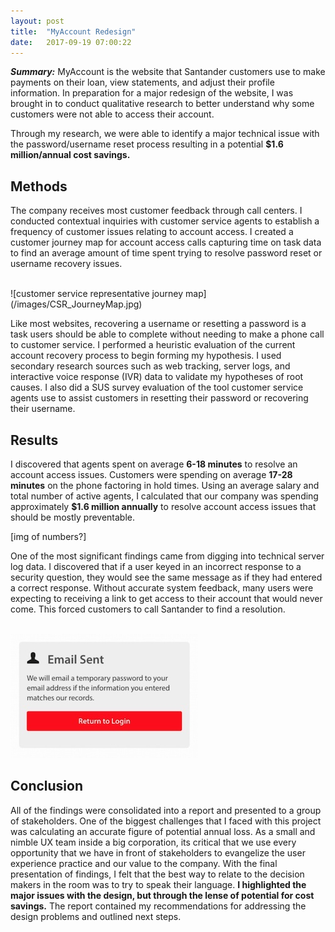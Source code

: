 ```yaml
---
layout: post
title:  "MyAccount Redesign"
date:   2017-09-19 07:00:22
---
```


***Summary:*** MyAccount is the website that Santander customers use to make payments on their loan, view statements, and adjust their profile information. In preparation for a major redesign of the website, I was brought in to conduct qualitative research to better understand why some customers were not able to access their account.

Through my research, we were able to identify a major technical issue with the password/username reset process resulting in a potential **$1.6 million/annual cost savings.**

Methods
-------
The company receives most customer feedback through call centers. I conducted contextual inquiries with customer service agents to establish a frequency of customer issues relating to account access. I created a customer journey map for account access calls capturing time on task data to find an average amount of time spent trying to resolve password reset or username recovery issues.

<br>
![customer service representative journey map](/images/CSR_JourneyMap.jpg)
<br>

Like most websites, recovering a username or resetting a password is a task users should be able to complete without needing to make a phone call to customer service. I performed a heuristic evaluation of the current account recovery process to begin forming my hypothesis. I used secondary research sources such as web tracking, server logs, and interactive voice response (IVR) data to validate my hypotheses of root causes. I also did a SUS survey evaluation of the tool customer service agents use to assist customers in resetting their password or recovering their username.

Results
-------

I discovered that agents spent on average **6-18 minutes** to resolve an account access issues. Customers were spending on average **17-28 minutes** on the phone factoring in hold times. Using an average salary and total number of active agents, I calculated that our company was spending approximately **$1.6 million annually** to resolve account access issues that should be mostly preventable. 

[img of numbers?]

One of the most significant findings came from digging into technical server log data. I discovered that if a user keyed in an incorrect response to a security question, they would see the same message as if they had entered a correct response. Without accurate system feedback, many users were expecting to receiving a link to get access to their account that would never come. This forced customers to call Santander to find a resolution.

<br>
<img src="/images/Email_Sent.jpg" alt="email sent message" class="imgcenter">
<br>

Conclusion
----------

All of the findings were consolidated into a report and presented to a group of stakeholders.  One of the biggest challenges that I faced with this project was calculating an accurate figure of potential annual loss. As a small and nimble UX team inside a big corporation, its critical that we use every opportunity that we have in front of stakeholders to evangelize the user experience practice and our value to the company. With the final presentation of findings, I felt that the best way to relate to the decision makers in the room was to try to speak their language. **I highlighted the major issues with the design, but through the lense of potential for cost savings.** The report contained my recommendations for addressing the design problems and outlined next steps.